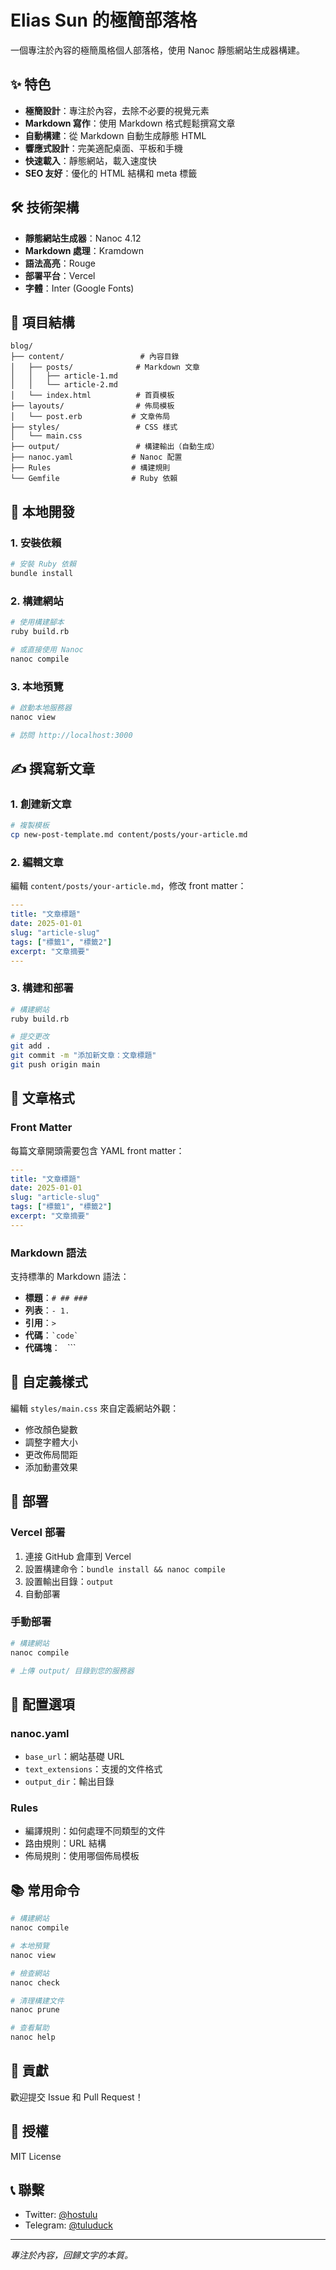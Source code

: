 # Elias Sun 的極簡部落格

一個專注於內容的極簡風格個人部落格，使用 Nanoc 靜態網站生成器構建。

## ✨ 特色

- **極簡設計**：專注於內容，去除不必要的視覺元素
- **Markdown 寫作**：使用 Markdown 格式輕鬆撰寫文章
- **自動構建**：從 Markdown 自動生成靜態 HTML
- **響應式設計**：完美適配桌面、平板和手機
- **快速載入**：靜態網站，載入速度快
- **SEO 友好**：優化的 HTML 結構和 meta 標籤

## 🛠️ 技術架構

- **靜態網站生成器**：Nanoc 4.12
- **Markdown 處理**：Kramdown
- **語法高亮**：Rouge
- **部署平台**：Vercel
- **字體**：Inter (Google Fonts)

## 📁 項目結構

```
blog/
├── content/                 # 內容目錄
│   ├── posts/              # Markdown 文章
│   │   ├── article-1.md
│   │   └── article-2.md
│   └── index.html          # 首頁模板
├── layouts/                # 佈局模板
│   └── post.erb           # 文章佈局
├── styles/                 # CSS 樣式
│   └── main.css
├── output/                 # 構建輸出（自動生成）
├── nanoc.yaml             # Nanoc 配置
├── Rules                  # 構建規則
└── Gemfile                # Ruby 依賴
```

## 🚀 本地開發

### 1. 安裝依賴

```bash
# 安裝 Ruby 依賴
bundle install
```

### 2. 構建網站

```bash
# 使用構建腳本
ruby build.rb

# 或直接使用 Nanoc
nanoc compile
```

### 3. 本地預覽

```bash
# 啟動本地服務器
nanoc view

# 訪問 http://localhost:3000
```

## ✍️ 撰寫新文章

### 1. 創建新文章

```bash
# 複製模板
cp new-post-template.md content/posts/your-article.md
```

### 2. 編輯文章

編輯 `content/posts/your-article.md`，修改 front matter：

```yaml
---
title: "文章標題"
date: 2025-01-01
slug: "article-slug"
tags: ["標籤1", "標籤2"]
excerpt: "文章摘要"
---
```

### 3. 構建和部署

```bash
# 構建網站
ruby build.rb

# 提交更改
git add .
git commit -m "添加新文章：文章標題"
git push origin main
```

## 📝 文章格式

### Front Matter

每篇文章開頭需要包含 YAML front matter：

```yaml
---
title: "文章標題"
date: 2025-01-01
slug: "article-slug"
tags: ["標籤1", "標籤2"]
excerpt: "文章摘要"
---
```

### Markdown 語法

支持標準的 Markdown 語法：

- **標題**：`# ## ###`
- **列表**：`- 1.`
- **引用**：`>`
- **代碼**：`` `code` ``
- **代碼塊**：``` ``` ```

## 🎨 自定義樣式

編輯 `styles/main.css` 來自定義網站外觀：

- 修改顏色變數
- 調整字體大小
- 更改佈局間距
- 添加動畫效果

## 🚀 部署

### Vercel 部署

1. 連接 GitHub 倉庫到 Vercel
2. 設置構建命令：`bundle install && nanoc compile`
3. 設置輸出目錄：`output`
4. 自動部署

### 手動部署

```bash
# 構建網站
nanoc compile

# 上傳 output/ 目錄到您的服務器
```

## 🔧 配置選項

### nanoc.yaml

- `base_url`：網站基礎 URL
- `text_extensions`：支援的文件格式
- `output_dir`：輸出目錄

### Rules

- 編譯規則：如何處理不同類型的文件
- 路由規則：URL 結構
- 佈局規則：使用哪個佈局模板

## 📚 常用命令

```bash
# 構建網站
nanoc compile

# 本地預覽
nanoc view

# 檢查網站
nanoc check

# 清理構建文件
nanoc prune

# 查看幫助
nanoc help
```

## 🤝 貢獻

歡迎提交 Issue 和 Pull Request！

## 📄 授權

MIT License

## 📞 聯繫

- Twitter: [@hostulu](https://x.com/hostulu)
- Telegram: [@tuluduck](https://t.me/tuluduck)

---

*專注於內容，回歸文字的本質。* 